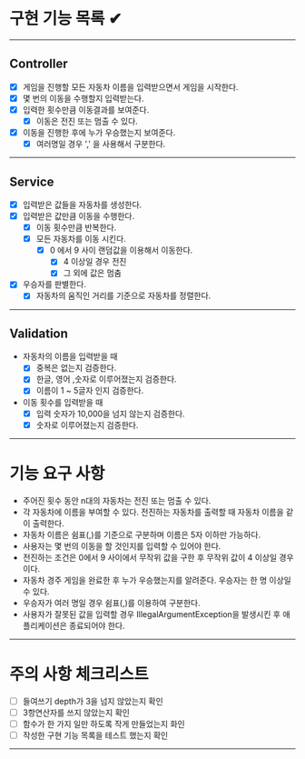 # 구현 기능 목록 ✔

---

## Controller

- [x] 게임을 진행할 모든 자동차 이름을 입력받으면서 게임을 시작한다.
- [x] 몇 번의 이동을 수행할지 입력받는다.
- [x] 입력한 횟수만큼 이동결과를 보여준다.
    - [x] 이동은 전진 또는 멈출 수 있다.
- [x] 이동을 진행한 후에 누가 우승했는지 보여준다.
    - [x] 여러명일 경우 ',' 을 사용해서 구분한다.

---

## Service

- [x] 입력받은 값들을 자동차를 생성한다.
- [x] 입력받은 값만큼 이동을 수행한다.
    - [x] 이동 횟수만큼 반복한다.
    - [x] 모든 자동차를 이동 시킨다.
        - [x] 0 에서 9 사이 랜덤값을 이용해서 이동한다.
            - [x] 4 이상일 경우 전진
            - [x] 그 외에 값은 멈춤
- [x] 우승자를 판별한다.
    - [x] 자동차의 움직인 거리를 기준으로 자동차를 정렬한다.

---

## Validation

- 자동차의 이름을 입력받을 때
    - [x] 중복은 없는지 검증한다.
    - [x] 한글, 영어 ,숫자로 이루어졌는지 검증한다.
    - [x] 이름이 1 ~ 5글자 인지 검증한다.
- 이동 횟수를 입력받을 때
    - [x] 입력 숫자가 10,000을 넘지 않는지 검증한다.
    - [x] 숫자로 이루어졌는지 검증한다.

---

# 기능 요구 사항

- 주어진 횟수 동안 n대의 자동차는 전진 또는 멈출 수 있다.
- 각 자동차에 이름을 부여할 수 있다. 전진하는 자동차를 출력할 때 자동차 이름을 같이 출력한다.
- 자동차 이름은 쉼표(,)를 기준으로 구분하며 이름은 5자 이하만 가능하다.
- 사용자는 몇 번의 이동을 할 것인지를 입력할 수 있어야 한다.
- 전진하는 조건은 0에서 9 사이에서 무작위 값을 구한 후 무작위 값이 4 이상일 경우이다.
- 자동차 경주 게임을 완료한 후 누가 우승했는지를 알려준다. 우승자는 한 명 이상일 수 있다.
- 우승자가 여러 명일 경우 쉼표(,)를 이용하여 구분한다.
- 사용자가 잘못된 값을 입력할 경우 IllegalArgumentException을 발생시킨 후 애플리케이션은 종료되어야 한다.

---

# 주의 사항 체크리스트

- [ ] 들여쓰기 depth가 3을 넘지 않았는지 확인
- [ ] 3항연산자를 쓰지 않았는지 확인
- [ ] 함수가 한 가지 일만 하도록 작게 만들었는지 화인
- [ ] 작성한 구현 기능 목록을 테스트 했는지 확인

---